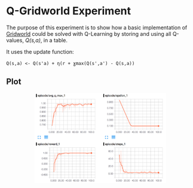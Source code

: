 # Q-Gridworld Experiment

The purpose of this experiment is to show how a basic implementation of [Gridworld](../games/gridworld.py) could be solved with Q-Learning by storing and using all Q-values, _Q(s,a)_, in a table.

It uses the update function:
```
Q(s,a) <- Q(s'a) + η(r + ɣmax(Q(s',a') - Q(s,a))
```

## Plot
<p align="center">
  <img src="../../images/plots/q-gridworld-plot.png", width="70%"/>
</p>